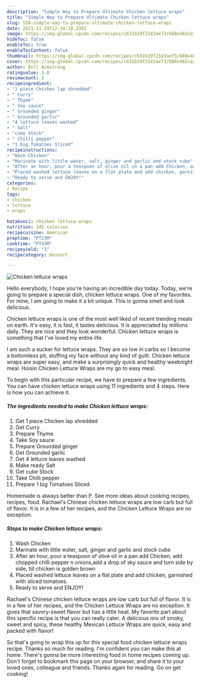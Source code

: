 ```yaml
---
description: "Simple Way to Prepare Ultimate Chicken lettuce wraps"
title: "Simple Way to Prepare Ultimate Chicken lettuce wraps"
slug: 558-simple-way-to-prepare-ultimate-chicken-lettuce-wraps
date: 2021-11-29T12:34:18.236Z
image: https://img-global.cpcdn.com/recipes/c631b19f2143ae73/680x482cq70/chicken-lettuce-wraps-recipe-main-photo.jpg
hideToc: false
enableToc: true
enableTocContent: false
thumbnail: https://img-global.cpcdn.com/recipes/c631b19f2143ae73/680x482cq70/chicken-lettuce-wraps-recipe-main-photo.jpg
cover: https://img-global.cpcdn.com/recipes/c631b19f2143ae73/680x482cq70/chicken-lettuce-wraps-recipe-main-photo.jpg
author: Bill Armstrong
ratingvalue: 3.8
reviewcount: 3
recipeingredient:
- "1 piece Chicken lap shredded"
- " Curry"
- " Thyme"
- " Soy sauce"
- " Grounded ginger"
- " Grounded garlic"
- "4 lettuce leaves washed"
- " Salt"
- "cube Stock"
- " Chilli pepper"
- "1 big Tomatoes Sliced"
recipeinstructions:
- "Wash Chicken"
- "Marinate with little water, salt, ginger and garlic and stock cube"
- "After an hour, pour a teaspoon of olive oil in a pan add Chicken, add chopped chilli pepper n onions,add a drop of sky sauce and turn side by side, till chicken is golden brown"
- "Placed washed lettuce leaves on a flat plate and add chicken, garnished with sliced tomatoes."
- "Ready to serve and ENJOY!"
categories:
- Recipe
tags:
- chicken
- lettuce
- wraps

katakunci: chicken lettuce wraps 
nutrition: 245 calories
recipecuisine: American
preptime: "PT23M"
cooktime: "PT43M"
recipeyield: "3"
recipecategory: Dessert

---
```



![Chicken lettuce wraps](https://img-global.cpcdn.com/recipes/c631b19f2143ae73/680x482cq70/chicken-lettuce-wraps-recipe-main-photo.jpg)

Hello everybody, I hope you're having an incredible day today. Today, we're going to prepare a special dish, chicken lettuce wraps. One of my favorites. For mine, I am going to make it a bit unique. This is gonna smell and look delicious.

Chicken lettuce wraps is one of the most well liked of recent trending meals on earth. It's easy, it is fast, it tastes delicious. It is appreciated by millions daily. They are nice and they look wonderful. Chicken lettuce wraps is something that I've loved my entire life.

I am such a sucker for lettuce wraps. They are so low in carbs so I become a bottomless pit, stuffing my face without any kind of guilt. Chicken lettuce wraps are super easy, and make a surprisingly quick and healthy weeknight meal. Hoisin Chicken Lettuce Wraps are my go to easy meal.


To begin with this particular recipe, we have to prepare a few ingredients. You can have chicken lettuce wraps using 11 ingredients and 4 steps. Here is how you can achieve it.

<!--inarticleads1-->

##### The ingredients needed to make Chicken lettuce wraps:

1. Get 1 piece Chicken lap shredded
1. Get  Curry
1. Prepare  Thyme
1. Take  Soy sauce
1. Prepare  Grounded ginger
1. Get  Grounded garlic
1. Get 4 lettuce leaves washed
1. Make ready  Salt
1. Get cube Stock
1. Take  Chilli pepper
1. Prepare 1 big Tomatoes Sliced


Homemade is always better than P. See more ideas about cooking recipes, recipes, food. Rachael&#39;s Chinese chicken lettuce wraps are low carb but full of flavor. It is in a few of her recipes, and the Chicken Lettuce Wraps are no exception. 

<!--inarticleads2-->

##### Steps to make Chicken lettuce wraps:

1. Wash Chicken
1. Marinate with little water, salt, ginger and garlic and stock cube
1. After an hour, pour a teaspoon of olive oil in a pan add Chicken, add chopped chilli pepper n onions,add a drop of sky sauce and turn side by side, till chicken is golden brown
1. Placed washed lettuce leaves on a flat plate and add chicken, garnished with sliced tomatoes.
1. Ready to serve and ENJOY!

Rachael&#39;s Chinese chicken lettuce wraps are low carb but full of flavor. It is in a few of her recipes, and the Chicken Lettuce Wraps are no exception. It gives that savory-sweet flavor but has a little heat. My favorite part about this specific recipe is that you can really cater. A delicious mix of smoky, sweet and spicy, these healthy Mexican Lettuce Wraps are quick, easy and packed with flavor! 

So that's going to wrap this up for this special food chicken lettuce wraps recipe. Thanks so much for reading. I'm confident you can make this at home. There's gonna be more interesting food in home recipes coming up. Don't forget to bookmark this page on your browser, and share it to your loved ones, colleague and friends. Thanks again for reading. Go on get cooking!
